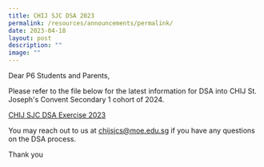 ```yaml
---
title: CHIJ SJC DSA 2023
permalink: /resources/announcements/permalink/
date: 2023-04-18
layout: post
description: ""
image: ""
---
```

Dear P6 Students and Parents,

Please refer to the file below for the latest information for DSA into CHIJ St. Joseph's Convent Secondary 1 cohort of 2024.

[CHIJ SJC DSA Exercise 2023](/files/Useful%20Links/Students/Students/chij%20sjc%20dsa%20exercise%202023.pdf)

You may reach out to us at chijsjcs@moe.edu.sg if you have any questions on the DSA process.

Thank you